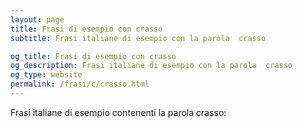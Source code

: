 ```yaml
---
layout: page
title: Frasi di esempio con crasso 
subtitle: Frasi italiane di esempio con la parola  crasso

og_title: Frasi di esempio con crasso 
og_description: Frasi italiane di esempio con la parola  crasso
og_type: website
permalink: /frasi/c/crasso.html
---
```


Frasi italiane di esempio contenenti la parola crasso:


